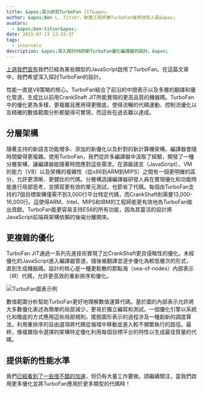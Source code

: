 ```yaml
---
title: &apos;深入研究TurboFan JIT&apos;
author: &apos;Ben L. Titzer，軟體工程師兼TurboFan維修技術人員&apos;
avatars:
  - &apos;ben-titzer&apos;
date: 2015-07-13 13:33:37
tags:
  - internals
description: &apos;深入探討V8的新TurboFan優化編譯器的設計。&apos;
---
```

[上週我們宣布](https://blog.chromium.org/2015/07/revving-up-javascript-performance-with.html)我們已經為某些類型的JavaScript啟用了TurboFan。在這篇文章中，我們希望深入探討TurboFan的設計。

<!--truncate-->
性能一直是V8策略的核心。TurboFan結合了前沿的中間表示以及多層的翻譯和優化管道，生成比以前用CrankShaft JIT所能實現的更高品質的機器碼。TurboFan中的優化更為多樣、更複雜且應用得更徹底，使得流暢的代碼運動、控制流優化以及精確的數值範圍分析都變得可實現，而這些在過去難以達成。

## 分層架構

隨著支持的新語言功能增多、添加的新優化以及針對的新計算機架構，編譯器會隨時間變得更複雜。使用TurboFan，我們從許多編譯器中汲取了經驗，開發了一種分層架構，讓編譯器能隨著時間應對這些需求。在源級語言（JavaScript）、VM的能力（V8）以及架構的複雜性（從x86到ARM到MIPS）之間有一個更明確的區分，允許更清晰、更健壯的代碼。分層構造讓編譯器研發人員在實現優化和功能時能進行局部思考，並撰寫更有效的單元測試，也節省了代碼。每個由TurboFan支持的7個目標架構僅需不到3,000行平台特定代碼，而CrankShaft則需要13,000-16,000行。這使得ARM、Intel、MIPS和IBM的工程師能更有效地為TurboFan做出貢獻。TurboFan能更容易支持ES6的所有功能，因為其靈活的設計將JavaScript前端與架構依賴的後端分離開來。

## 更複雜的優化

TurboFan JIT通過一系列先進技術實現了比CrankShaft更具侵略性的優化。未經優化的JavaScript進入編譯器管道，隨後被翻譯並逐步優化為較低層次的形式，直到生成機器碼。設計的核心是一種更鬆散的節點海（sea-of-nodes）內部表示（IR）代碼，允許更高效的重新排序和優化。

![TurboFan圖表示例](/_img/turbofan-jit/example-graph.png)

數值範圍分析幫助TurboFan更好地理解數值運算代碼。基於圖的內部表示允許將大多數優化表述為簡單的局部減少，更易於獨立編寫和測試。一個優化引擎以系統化和徹底的方式應用這些局部規則。擺脫圖形表示的過程涉及一種創新的調度算法，利用重排序的自由選項將代碼從循環中移動並進入較不頻繁執行的路徑。最終，像複雜指令選擇的架構特定優化利用每個目標平台的特性以生成最佳質量的代碼。

## 提供新的性能水準

我們[已經看到了一些很不錯的加速](https://blog.chromium.org/2015/07/revving-up-javascript-performance-with.html)，但仍有大量工作要做。請繼續關注，當我們啟用更多優化並將TurboFan應用於更多類型的代碼時！
